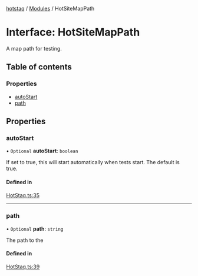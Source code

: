 [hotstaq](../README.md) / [Modules](../modules.md) / HotSiteMapPath

# Interface: HotSiteMapPath

A map path for testing.

## Table of contents

### Properties

- [autoStart](HotSiteMapPath.md#autostart)
- [path](HotSiteMapPath.md#path)

## Properties

### autoStart

• `Optional` **autoStart**: `boolean`

If set to true, this will start automatically when tests start.
The default is true.

#### Defined in

[HotStaq.ts:35](https://github.com/OurFreeLight/HotStaq/blob/a27c8f4/src/HotStaq.ts#L35)

___

### path

• `Optional` **path**: `string`

The path to the

#### Defined in

[HotStaq.ts:39](https://github.com/OurFreeLight/HotStaq/blob/a27c8f4/src/HotStaq.ts#L39)
